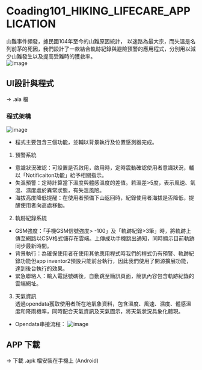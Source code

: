 # Coading101_HIKING_LIFECARE_APPLICATION
山難事件頻發，據民國104年至今的山難原因統計， 以迷路為最大宗，而失溫是名列前茅的死因，我們設計了一款結合軌跡紀錄與避險預警的應用程式，分別用以減少山難發生以及提高受難時的獲救率。  
![image](https://github.com/ridegeart/Coading101_HIKING_LIFECARE_APPLICATION/assets/73794853/7034f566-706a-43f7-928f-f16f581d1fab)

## UI設計與程式
-> .aia 檔
### 程式架構
 ![image](https://github.com/ridegeart/Coading101_HIKING_LIFECARE_APPLICATION/assets/73794853/f6c01ad1-0b54-431e-b69a-ed72e12b5642)  
-	程式主要包含三個功能，並輔以背景執行及位置感測器完成。  
  1.	預警系統
   -	意識狀況確認：可設置是否啟用，啟用時，定時震動確認使用者意識狀況，輔以「Notificaiton功能」給予相關指示。
   -	失溫預警：定時計算當下溫度與體感溫度的差值。若溫差>5度，表示風速、氣溫、濕度處於異常狀態，有失溫風險。
   -	海拔高度降低提醒：在使用者預備下山返回時，紀錄使用者海拔是否降低，提醒使用者向高處移動。
  2.	軌跡紀錄系統
   -	GSM強度：「手機GSM信號強度> -100」及「軌跡紀錄>3筆」時，將軌跡上傳至網路以CSV格式儲存在雲端。上傳成功手機跳出通知，同時顯示目前軌跡同步最新時間。
   -	背景執行：為確保使用者在使用其他應用程式時我們的程式仍有預警、軌跡紀錄功能但app inventor2預設只能前台執行，因此我們使用了開源擴展功能，達到後台執行的效果。
   -	緊急聯絡人：輸入電話號碼後，自動跳至簡訊頁面，簡訊內容包含軌跡紀錄的雲端網址。
  3. 天氣資訊  
   透過opendata獲取使用者所在地氣象資料，包含溫度、風速、濕度、體感溫度和降雨機率，同時配合天氣資訊及天氣圖示，將天氣狀況具象化體現。
   -	Opendata串接流程：
   ![image](https://github.com/ridegeart/Coading101_HIKING_LIFECARE_APPLICATION/assets/73794853/174a97f7-6cf2-49fd-8467-4d2d3df91e7c)

## APP 下載
-> 下載 .apk 檔安裝在手機上 (Android)
